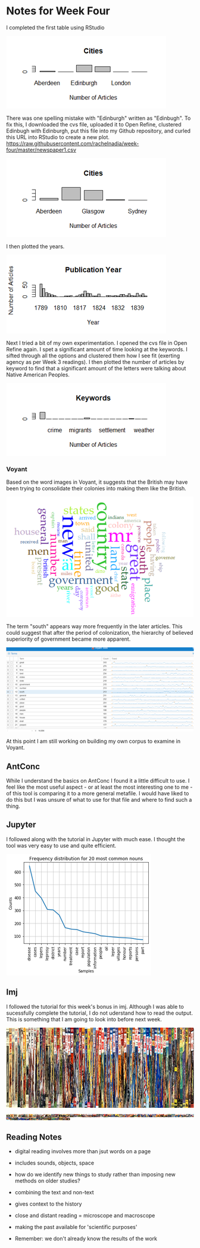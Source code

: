 # Notes for Week Four

I completed the first table using RStudio

![image i just uploaded](Rplot.png)

There was one spelling mistake with "Edinburgh" written as "Edinbugh". To fix this, I downloaded the cvs file, uploaded it to Open Refine, clustered Edinbugh with Edinburgh, put this file into my Github repository, and curled this URL into RStudio to create a new plot. https://raw.githubusercontent.com/rachelnadia/week-four/master/newspaper1.csv

![image i just uploaded](Rplot2.png)

I then plotted the years.

![image i just uploaded](Rplot3.png)

Next I tried a bit of my own experimentation. I opened the cvs file in Open Refine again. I spet a significant amount of time looking at the keywords. I sifted through all the options and clustered them how I see fit (exerting agency as per Week 3 readings). I then plotted the number of articles by keyword to find that a significant amount of the letters were talking about Native American Peoples.

![image i just uploaded](Rplot5.png)

### Voyant

Based on the word images in Voyant, it suggests that the British may have been trying to consolidate their colonies into making them like the British.

![image i just uploaded](Voyant.png)

The term "south" appears way more frequently in the later articles. This could suggest that after the period of colonization, the hierarchy of believed superiority of government became more apparent.

![image i just uploaded](Voyant01.png)

At this point I am still working on building my own corpus to examine in Voyant.

## AntConc

While I understand the basics on AntConc I found it a little difficult to use. I feel like the most useful aspect - or at least the most interesting one to me - of this tool is comparing it to a more general metafile. I would have liked to do this but I was unsure of what to use for that file and where to find such a thing.

## Jupyter

I followed along with the tutorial in Jupyter with much ease. I thought the tool was very easy to use and quite efficient.

![image i just uploaded](Jupyter1.png)

## Imj

I followed the tutorial for this week's bonus in imj. Although I was able to sucessfully complete the tutorial, I do not uderstand how to read the output. This is something that I am going to look into before next week.

![image i just uploaded](barcode.png)

![image i just uploaded](montage.png)

## Reading Notes

- digital reading involves more than jsut words on a page

- includes sounds, objects, space

- how do we identify new things to study rather than imposing new methods on older studies?

- combining the text and non-text

- gives context to the history

- close and distant reading = microscope and macroscope

- making the past available for 'scientific purposes'

- Remember: we don't already know the results of the work
